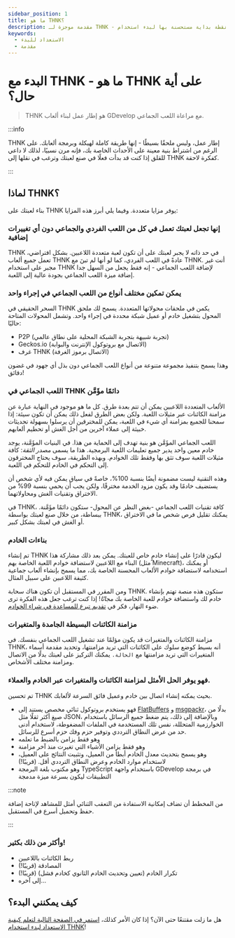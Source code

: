 ```yaml
---
sidebar_position: 1
title: ما هو THNK؟
description: مقدمة موجزة لـ THNK - ما هذا؟ لماذا قد أرغب في استخدامه؟ كيف يمكنني البدء؟ كل هذه الأسئلة ستجاب عنها هنا. إنها نقطة بداية مستحسنة بها لبدء استخدام THNK.
keywords:
  - الاستعداد للبدء
  - مقدمة
---
```


<head>
  <script type="application/ld+json">
    {JSON.stringify({
      "@context": "https://schema.org",
      "@type": "Organization",
      "url": "https://thnk.cloud/docs/why-thnk/",
      "logo": "https://thnk.cloud/img/thnk.png"
    })}
  </script>
</head>

# البدء مع THNK - ما هو THNK على أية حال؟

> THNK هو إطار عمل لبناء ألعاب GDevelop مع مراعاة اللعب الجماعي.

:::info

THNK إطار عمل، وليس ملحقًا بسيطًا - إنها طريقة كاملة لهيكلة وبرمجة ألعابك. على الرغم من اشتراط بنية معينة على الأحداث الخاصة بك، فإنه مرن نسبيًا، لذلك لا داعي للقلق إذا كنت قد بدأت فعلًا في صنع لعبتك وترغب في نقلها إلى THNK كفكرة لاحقة.

:::

## لماذا THNK؟

بناء لعبتك على THNK يوفر مزايا متعددة. وفيما يلي أبرز هذه المزايا:

### إنها تجعل لعبتك تعمل في كل من اللعب الفردي والجماعي دون أي تغييرات إضافية

THNK في حد ذاته لا يجبر لعبتك على أن تكون لعبة متعددة اللاعبين. بشكل افتراضي، تعمل جميع ألعاب THNK عادةً في اللعب الفردي، كما لو أنها لم تبنَ مع THNK. أنت غير مجبر على استخدام THNK لإضافة اللعب الجماعي - إنه فقط يجعل من السهل جدا إضافة ميزة اللعب الجماعي بجودة عالية إلى اللعبة.

### يمكن تمكين مختلف أنواع من اللعب الجماعي في إجراء واحد

السحر الحقيقي في THNK يكمن في ملحقات محولاتها المتعددة. يسمح لك ملحق المحول بتشغيل خادم أو عميل شبكة محددة في إجراء واحد. وتشمل المحولات المتاحة حاليًا:

- P2P (تجربة شبيهة بتجربة الشبكة المحلية على نطاق عالمي)
- Geckos.io (الاتصال مع بروتوكول الإنترنت والبوابة)
- غرف THNK (الاتصال برموز الغرفة)

وهذا يسمح بتنفيذ مجموعة متنوعة من أنواع اللعب الجماعي دون بذل أي جهود في غضون دقائق!

### اللعب الجماعي في THNK دائمًا مؤَمَّن

الألعاب المتعددة اللاعبين يمكن أن تتم بعدة طرق. كل ما هو موجود في النهاية عبارة عن مزامنة الكائنات عبر مثيلات اللعبة. ولكن بعض الطرق لفعل ذلك يمكن أن تكون سيئة: إذا سمحنا للجميع بمزامنة أي شيء في اللعبة، يمكن للمخترقين أن يرسلوا بسهولة تحديثات خبيثة إلى عملاء آخرين من أجل الغش أو تحطيم ألعابهم.

اللعب الجماعي المؤَمَّن هو بنية تهدف إلى الحماية من هذا. في البنيات المؤَمَّنة، يوجد خادم معين واحد يدير جميع تعليمات اللعبة البرمجية. هذا ما يسمى _مصدر الثقة_: كافة مثيلات اللعبة سوف تثق بها وفقط تلك الخوادم. وبهذه الطريقة، سوف يحتاج المخترقون إلى التحكم في الخادم للتحكم في اللعبة.

وهذه التقنية ليست مضمونة أيضًا بنسبة 100%، خاصةً في سياق يمكن فيه لأي شخص أن يستضيف خادمًا وقد يكون مزود الخدمة مخترقًا، ولكن يجب أن يحمي بنسبة 99% من الاختراق وتقنيات الغش ومحاولاتهما.

في THNK، كافة تقنيات اللعب الجماعي -بغض النظر عن المحول- ستكون دائمًا مؤَمَّنة. ببساطة، من خلال صنع لعبتك بواسطة THNK، يمكنك تقليل فرص شخص ما في الاختراق أو الغش في لعبتك بشكل كبير.

### بناءات الخادم

تم إنشاء THNK ليكون قادرًا على إنشاء خادمٍ خاص للعبتك. يمكن بعد ذلك مشاركة هذا البناء مع اللاعبين لاستضافة خوادم اللعبة الخاصة بهم (مثل Minecraft)، أو يمكنك استخدامه لاستضافة خوادم الألعاب المحسنة الخاصة بك، مما يسمح بإنشاء ألعاب جماعية كثيفة اللاعبين على سبيل المثال.

ومن المقرر في المستقبل أن تكون هناك سحابة THNK. ستكون هذه منصة تهتم بإنشاء خادم لك واستضافة خوادم للعبة الخاصة بك _مجانًا_! إذا كنت ترغب جعل هذه الفكرة ترى ضوء النهار، فكر في [تقديم تبرع للمساعدة في شراء الخوادم](https://ko-fi.com/arthuro555).

### مزامنة الكائنات البسيطة الجامدة والمتغيرات

مزامنة الكائنات والمتغيرات قد يكون مؤلمًا عند تشغيل اللعب الجماعي بنفسك. في THNK، أنه بسيط كوضع سلوك على الكائنات التي تريد مزامنتها، وتحديد مقدمة أسماء المتغيرات التي تريد مزامنتها مع `الحالة.` يمكنك التركيز على لعبتك بدلًا من الاتصال ومزامنة مختلف الأشخاص.

### فهو يوفر الحل الأمثل لمزامنة الكائنات والمتغيرات عبر الخادم والعملاء.

تم تحسين THNK بحيث يمكنه إنشاء اتصال بين خادم وعميل فائق السرعة لألعابك.

- فهو يستخدم بروتوكول ثنائي مخصص يستند إلى [FlatBuffers](https://google.github.io/flatbuffers/) و [msgpackr](https://github.com/kriszyp/msgpackr)، بدلًا من صيغ أكثر ثقلًا مثل JSON، وبالإضافة إلى ذلك، يتم ضغط جميع الرسائل باستخدام الخوارزمية المتحللة، نفس تلك المستخدمة في الملفات المضغوطة، لاستخدام أدنى حد من عرض النطاق الترددي وتوفير حزم وفك حزم أسرع للرسائل.
- وهو فقط يزامن بالضبط ما تعلمه
- وهو فقط يزامن الأشياء التي تغيرت منذ آخر مزامنة
- وهو يسمح بتحديث معدل الخادم أبطأ من العميل، وتثبيت النتائج على العميل، لاستخدام موارد الخادم وعرض النطاق الترددي أقل. (قريبًا!)
- وهو مكتوب بلغة البرمجة TypeScript باستخدام واجهة GDevelop في برمجة التطبيقات ليكون بسرعة ميزة مدمجة

:::note

من المخطط أن تضاف إمكانية الاستفادة من التعقب الثنائي أمثل للمشاهد لإتاحة إضافة حفظ وتحميل أسرع في المستقبل.

:::

### وأكثر من ذلك بكثير!

- ربط الكائنات باللاعبين
- المصادقة (قريبًا!)
- تكرار الخادم (تعيين وتحديث الخادم الثانوي كخادم فشل) (قريبًا!)
- إلى آخره...

## كيف يمكنني البدء؟

هل ما زلت مقتنعًا حتى الآن؟ إذا كان الأمر كذلك، [استمر في الصفحة التالية لتعلم كيفية الاستعداد لبدء استخدام THNK](/docs/getting-started/)!
